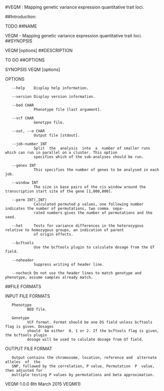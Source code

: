 #VEQM :  Mapping genetic variance expression quantitative trait loci.

##Introduction:

TODO
##NAME

VEQM  -  Mapping genetic variance expression quantitative trait loci.
##SYNOPSIS

VEQM [options]
##DESCRIPTION

TO DO
##OPTIONS

SYNOPSIS
       VEQM [options]

OPTIONS

       --help    Display help information.

       --version Display version information.

       --bed CHAR
                 Phenotype file [last argument].

       --vcf CHAR
                 Genotype file.

       --out, --o CHAR
                 Output file [stdout].

       --job-number INT
                 Split  the  analysis  into  a  number of smaller runs which can run in parallel on a cluster. This option
                 specifies which of the sub-analyses should be run.

       --genes INT
                 This specifies the number of genes to be analysed in each job.

       --window INT
                 The size in base pairs of the cis window around the transcription start site of the gene [1,000,000].

       --perm INT(,INT)
                 Calculated permuted p values, one following number indicates the number of permutations, two comma  sepa‐
                 rated numbers gives the number of permutations and the seed.

       --het     Tests for variance differences in the heterozygous relative to homozygous groups, an indication of parent
                 of origin effects.

       --bcftools
                 Use the bcftools plugin to calculate dosage from the GT field.

       --noheader
                 Suppress writing of header line.

       --nocheck Do not use the header lines to match genotype and phenotype, assume samples already match.

##FILE FORMATS

   INPUT FILE FORMATS

       Phenotype
              BED file.

       Genotype
              VCF format. Format should be one DS field unless bcftools flag is given. Dosages
			  should  be either  0, 1 or 2. If the bcftools flag is given, the bcftools plugin
			  dosage will be used to calulate dosage from GT field.

   OUTPUT FILE FORMAT

       Output contains the chromosome, location, reference and  alternate  alleles  of  the
       SNP, followed by the correlation, P value, Permutation  P  value,  then adjusted for 
       multiple testing P values by permutations and beta approximation.

VEQM-1.0.0                              8th March 2015                               VEQM(1)

